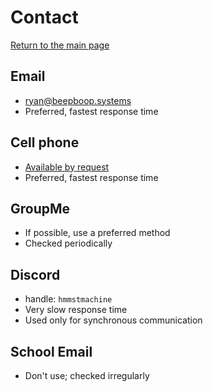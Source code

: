 # Contact

[Return to the main page](/)

## Email

- [ryan@beepboop.systems](mailto:ryan@beepboop.systems)
- Preferred, fastest response time

## Cell phone

- [Available by request](mailto:ryan@beepboop.systems)
- Preferred, fastest response time

## GroupMe

- If possible, use a preferred method
- Checked periodically

## Discord

- handle: `hmmstmachine`
- Very slow response time
- Used only for synchronous communication

## School Email

- Don't use; checked irregularly
